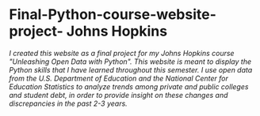 # Final-Python-course-website-project- Johns Hopkins

*I created this website as a final project for my Johns Hopkins course "Unleashing Open Data with Python". This website is meant to display the Python skills that I have learned throughout this semester. I use open data from the U.S. Department of Education and the National Center for Education Statistics to analyze trends among private and public colleges and student debt, in order to provide insight on these changes and discrepancies in the past 2-3 years.*
